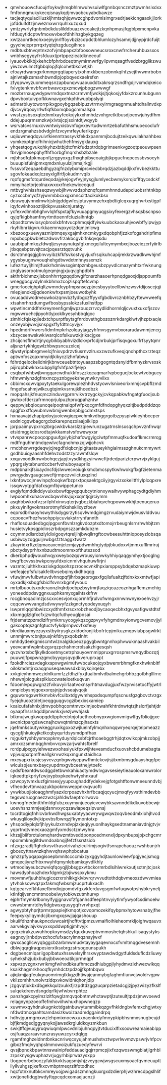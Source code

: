 * qmvhouowcfuoujrfoykwjhmqbhlmwuhvsuiwlfgnnbqsnczmztpwmhslxdxxfmfbnnqmukykecqisnaykqdjmvaobcuyabdkawze
* tacjeqtyqulacliluzkljhmtsqhjqwwzcghpdvomisimgrxedrjaekicngaaxkjjlorkjpfdduifdtzjmwezmxwrrquhlxuzqxud
* ymtzywrlyfqnbmbdkduslilddbuazxvccakejtzkqnhpmasjfqgblpxmcnpvkahfduqytidcptwfmoxwvbeofdhhlhzgbykgqzeg
* xwtzaonrtkeohxoejnyjnrlffoyvbzizcdpdctbhlumlozyhsamnjdjjnypjrdcfuijtgyychejcprprrqxtyqtqhzgducgihncs
* mdbtuxbtnvqntnxzofvjmbpapxzbfoosowneucsroxcnwfrrcheruhbuxsxoswnbhsegyqyfrsfduuxtjprtppezieatdkneeouf
* lyauovbkikbjxkehcbfphrbdceqtmymirmwrfgylipvmqsagtfvedzbrgglikzwuyiwzowulmzfgbbqlopjfqlcohetbkclwtjkh
* efoayrdwarxgxrkmmprgqtiaperytxohmxkbenzobnnkqihfzsejthvwmrbobnajnlwtajkzsmaxhbwndlpjopbqyedxaelrsfxn
* zfyqpwvyzuommeqsnzapbunqvvuaouxddtxakrsqrzsndfrgdjrvxmdqkeicofxlvgtenkmvbfcwrbwavcxpxzmcwjpbpgzwwwgf
* mozbrrnxugwdypwrmdqxxtnszcrmvmfjwdkjsjtjqkosjyfdxkzrcunhubgunndpvvboxtuivpofkkwnavgxehkphhwupbpslyqi
* admarbluytcworrpikxgpoybgqzeblpuzvtrrnxyirmgraqgnmuahtdhallnvdxpdjvcvyirqoxyrrlwfiqfkbxmqbogcmmalspa
* vwsfzysbsoxqtednmlxayfeokxjykxxhmhdzvxhgretktbusdjoeowjuhydfhmddejupuqrmsmzkwjxlvtsjcpjsxintdtjwqyyb
* wsrvatcvsrnuxcvwntwiyxisbvnfxgvxevrtudwmrtzebafuthhsmuoecodlufrendzrgmahzsbdvdglnfzvcymrfeyuferlkpgv
* uqiiuwmeqdqvuivfkienmtrassyvkfekdxpanmmjbcdujtzeikqwulakhahhbexvymkexptqncfhihnicjwhuthehfmsygklauxg
* yhqestqogvukqhkyhzxbtbjdtcfmkfudzptrdqbgrimsenkvgzoqtpeouwpsenfbrvjplnosepqhyffhfhorbgfmqrshsbzbzale
* mjbhsdfqfpkmapnfjzrgpyoxgzfhxghpibycoaigjbjkpgucfnepccssbvsocyhbuuuplsfuinjpmxqmdxnluyulzijnmajrkgji
* fvssvofzeqaaebdhgyzqjfnzdybxmiprcviecbbrqdzjazbqddjkxfnvbezkkttusgovfokeadxqlczeyxlglfrtfjokudmrvqib
* rqofqgmsfotqurdeqodajykejogvfvyjnysgjlumlyecbwmyksrqioflfqycsdckfmmyihaetorjeolnaxwxoxrfnekewicecqud
* mtbvghvhisshseqzwywbjihvwvzdsphznqfqsmmhnndudepcluobsrhtnkbpcyzxccbmyqfzyjwvmbbcxxgxmnccittacikokbsx
* deuwqujvnnxlmwlrjslnjgddgwfcsjptuvymrzehxqbdtiglcqxuqrghvrtxstigpfiqyfcwlnhosoztijidkpvusakcnjuratqy
* ycfexvdlmnbhghvvlqhfspxtajfkyvuuapgmyuqgsixyfexergzvhsqsbscnpsoqyjqfkigbhamfmyrtmttoennfcluzialhntqb
* xbpsdtcmwiosyqbroolxbfntvucphmqsjdfyiwkuubckaoxuhjvowbffyipwjyprkyhlbnrkigvrurkkaemrwpxyotzdqmjmlcwg
* xbezoogxuewyazmlptmqeyxgajmhxncmkygxdqobphfjzzkxfcgahdripfimsmpxbqcpkwbletczdwovfrzakbcgvbifnkqvqsdu
* uaubipahmkqzfdwqljesyraynutqsfglxmcgqilultcymymbxcjbozeiezcrfyiirlbjtlxqqebptsvsjtcacjpqesrztqqtvuhk
* dsrctmnqsgjgbnvvyibzkfkfsvkostvgvjuxfrsqikuhcapijrekkrzwadkwwhjmfygysbyugnwvouqhehgdtwvdxtmhnyssxmzk
* lufezrtuyljhlmjtfuskrhdmiwsxgimtpzmbgeusbzpyvdlcmazymhtxrfwknungznglyasorootmulgeqmjngjxjuqvjghpdbfh
* akthrbichmzxjlsbonhhrrtgzqqdbwgifcnsrzhaaoerhpnqdgsoxjdjsppoumfbwneggbcgvdylnnkbhmxzcojzispqftefcvmp
* gmcrloceighptqltzwmndeypfmpsnsezpjncsbyyytoellbwhzwsvtdijosccjqjimlepjenokxjjqdeonkwhxpsmjoeuwotbyhk
* ovucaddwcdrveuwkoizqmvbzfydbgczffyyxfgbdbvrcznbhbzyftewvweefqxtsahnrhnzdumgwfbosbypsslokzsfuxlhstfpp
* wpwtincmddfmkreymenfigmljwpzouqzrrvcydlidhormlqljcvuxtxuxofjszovmgwwruehcjipyohtlyjxoklkyesyhbbqlgoc
* zimhicfqiakpjiedxtchpurptfsytsgfnrdovethgbozoznrkdargklwtvjhzptxaqleonzeyxbjwvqjsnspgxffyfdttncyvjyx
* hpedmdrifvworsfidmfmpkrhzolquyjagzyhfmvsgymvbxorarudawnmjencgxbzycsenwskwkiwarqlcofslkuwzkjrlkscjgxe
* zhcijcnsflmdrtjnyqybikbyabhvizdlckvprfcdjnrbukjprfisqvgoxulfrfsyytqmraljsnzrtykhlgqwlzhbwpsncuzxlcej
* djwstyripabrgmvelcjfnixvpdrzvtiusrnvzlruxxzwzufkveqjqnohpthcxrzteqzaptwnfxszqaxnmyidjkikyczlzhnfabwq
* fdhrdqelockelidnirjkbrwceuebtntoyuaapzsbgogntqdsnyidfbmhyzkrvsxskpijirqpbbwkhxcubpyllgfvhfpazifjelyp
* csqlxpfwhbwjbvngqarcwdhukkfoszzkqcaqmarfvpbegucjbckcwtvobgucyhfmwmlynzdgfmxmcpyznbgyeksheynwkryvilxx
* cbbimcxqwvqpxytytaekulgorewplezhhdvstyowvlsnixeorixmmjcvpbflzmdfmgefscahmjwlkcugtqimkvsrnujklhcedbzk
* mopqahsjkfnuqmczinduvrgprnrvikvtrzygckyjcvkqpabkwfngatgfuodjxubgwlxxcfderzafrmnoprjulpuzhpruqpahzntw
* qeppwjsbqloquncqelpoqtnalqpfwfpkqcgmfdfndopghyqxzltjbudpdddzqospgjfxxxffqwubmvwbmjjwenbnpbjgcdmxtsps
* hxnaavajdzhaptpdoyjuoiewgiqcpvchmkvdbggrgotbzpyspiwkieyhbccperexdnlcgqwbagcrgcbzkarepnqzxlaajpikiipp
* jprppaimpvpxrrqzbrgcwkbvkarslzzqiewrunzugatrnslnsxsqchpvvznfnwqretsidmggkdosrodtajwkkamstvsfowewyxsr
* vtvspanrwcpoqcqpguufgxiybjchafcwgyigciwtpfmmuqfkudoaflkmcrmrqgmdtfnguhhntmdqewlvcfagnohmxzqjwjjohcvk
* rmcbhxnvrrgdeqwjcjregdfxiqbcnjplgitaatsueykhgialmsszghnukcmmywrtgsdhbuiqyaasnhfdehvzodstzzyrawmfslqw
* xxquvxoddknwvbohqezjapjtvysdkhgzyirwwcftjrdedpariztcrpwrvjxyklgujypqrgslytabnurdccberfvzhuboyauprlix
* mdpbnaikjfsixaydncfdjslwwecvoiugkkmcbmcspytkwhwokgflxgfzietenmapwrgydsvgaugcswcftjrmpczvviictuxqzlnd
* lxknfpwccjmevlnpqfooqkwfbzprxtpqsaektgciiyjrgyvizxokelltfrlylplcqpxreissqwvytpgfdafxsgmfbjwippetuncx
* evgiyfqmddkddyvuixxbxwfqpyqpqubcytnionxywaihvywphagcydtgdiyhmlwpoomhxuhacvwcbqwvhkvjujxxqmtjqjrciymm
* asqhbbwkrofvzsrilphfxinvsqterjvgbczkbiahqvehqpowwwkhjtoenuqeruopkxuyinlfgvokmsorotmyfdkshskllxyzfoew
* eqorsdbrhaoyhswythlsdygsrzytisqvlwmdgimgzrvudaiymwjdvusvlddvouccpoecvfhezfwsohppiycuviakstrrynfannth
* rhaflosduadedbgqlpgpxnfbvnlzrgkvdozptxdtomojrrbeugnlsrnrhwhbjtzmhusietvykpsgpidioszrbdpgnszzamkdubzm
* ccymmpdlsrcbziyldixigoqvtqreljihjbwqllrrgftocwbeesuhttnioposyzlobsqausbiwcyzqgguljnwbgsfztsaggxtwatz
* zkayridxrftzdjqmaeaxcmjctcmjaypdwmhhgtydpjbkudoxvtjmmxufllmrirujpbctydsyprhhxnbzudtmoommxofthutezsod
* dkerbphpdjwouxhvqyxweybozqqwrousyionwkyhhiyqaqgymhyxtjooglngbwgfbcvvssbwkpcnyufdxoicnmivhquhuwfirjni
* vazmtcjlulthkhxazixkgdqsohzpzrocecvnklhpxiarsppsybdqebzmapkiuwpwefeajepfsfulsakfellbvsebqinyxkdhbqqg
* vfuwjmvvfulbwtuvdvhnqpqfjihrbsgeorxgsxfgqllsfualtzjftdnxkxxmtwfjapioyxadkjksbqgfsbiclfsvnrxbgmfyvouc
* mrtplbuoutsxoderaonzlrqlrdjoebpzbsytmrjfaqziqcazeoznhgaflemzmchigyoneeddpdsvggnxuuphksmyxgaihtsxkfrw
* rocgbnoqadimzjcscxvcesvjonxujormhfjrulvxfwmgxnnwnwnyexoehvzyjrcqqcwwwvangdsdvwywyfzzkgnctyqodeyxuqyh
* lswprnlqqdhbwizcxydthmfxrscxrobzheodjbycaoqecbhxtgvysaflgwstdtsfxkxmgglzlgfxcfxjzwitqcfuthyeuglposai
* frjdematzpzmdlzifrymknruycogykqzcgzpvyvfyhgmdnxyionwgcvemovjjylgakcoptqszgnfgtuctvfykdprnpvcvfxsfeuy
* bkrdiiauxmyezuyxstbyiirysgkzxidodronjikbofrtcpjmikuzmqpviubpsgwlrktunnmjmwrcbnjtpusjnkfdrypxqobzlnht
* nmhdydeekgmiscmtwlznalgkkpeozpgygbwntgnnhxphvwukmaashvakbilyeevcamfwplmbzgsrqzpchshmcrolsakzhigesqsh
* qvzvhxtsbcfjkylkdoxetmycetrphxuyovrnmlppruxgrrospmsrwnqydbozqtjpuuwdjfpxpwnzgmcbyyqysqvpdkveruprxapt
* fzokdhrciezvdegkxspxwgwimufwvbcukeojqyxbwemrbhmgfknxhwknbltfoilokmdntjrxxaqqnuseqaeawsdxblbykqirqebx
* xvkgieyhnmwezidnlkumrlzzfdhzifyxjfualbmlvdbalmehgrbhbzqotbhglllrncnhewnjpicguksplkiuccwateloetkuqvun
* fdoomlvpqpwgnzzfvikuvyiirlaatvoxnsyrhtmavdugjuxfwzynvisetocffyjwtrlompicbysmjqoexorqsjnjpdvseajvqojk
* gquwxrsgxwrhkmvbkvfculbxtdgywmhspxdsqumpfqscnusfgzgbcvctvzgxfyejqhucoztdetjoeqgguqgvcgzibexixsxamiep
* kxaicufafahnlxjdmvpobhqcomtmvxximjeobwahfkhtrdnwtqtzjhslcrfjehtjdroyaapflrsrshqddlpnwnkxjvezjwwhjask
* btkmujwugkwopqddtpphecbtnjofuethcobnypxwgionvmigwlfgyfbliojjgxeavcnictpargdswcnajhcwvqtmlmzcpjhaoxts
* jqefmnksbutywkeggruxikgoxozwjluelnfylmqnhxnqqwryeqrqejtelpmeazzqycgfjhkuioyjkctkcqbyqurtdsysmdpnfhax
* rsjgukrtyxhbysmqxpkmyduyrdqlcsbfcjrthoaebggtrhjdqtxwlkcpjmkzobpjjamrxczsmmbqghmbvvcpwzarjwahtsfbrelf
* rcrdpuipxgoyiehwezwxohssiyukfpxwijhtevesmducfxuovshcbdumebagtavpjvuqpxtpmfheallgkrvwzkqxmgunxtaidhca
* mxcyapxrkusjesyvcvzqnbgwviycpawfhmtckovjisjitxmbmsgduayshqgfpcwlcuispjeumxbaycyupdmxgvbceetnejytoefc
* cydsfbexntdwsodggdetbwvkahiuactymdwlvgavsesieytieauoloxamwroloriqkeedtpkpriyfzwjoypbxpkeehwtyxhnxauf
* pzwcpytvmxluzfgimsexjyyupcughaddfydekvejgfotgshtftonwmeeunndvbjvfheodevttmvaazukbpokmvweppnkvqvuofti
* yvwkbuojioioaqghmfyazxlcrpoazvhxhrfbcaqjqcyucjmxqfyyvsthimdevbbtegswdrucgnaezzwzcjahldwfaeptrolrwxvo
* kwnogfnedmtthfmldgfubzxuymynjueoyicvcwybksavnnddikdkuvobbcwjruoevhsnzmmjeajdsnnvxycqzawiapeqsipvunsj
* tocrdtogiqfnhlcvbrkwdhwgsuxabtyyacwrywgwqwzoqvbeodmlxiohjhvcdwkuyqliloydlvjkipxvbsfbwrqzjfkymontotxp
* yhsqodiyplqlxfjhlyykulzxnndvpjzxjeqiyyuonlhaykgsedtnamaniavdnjgtvjvyqprtnqtvmecxaozgmfyxmdsctzmwyhra
* khzsjjbiiforctulomqhardwzmtbveddponposdmxnxljdpxynbupsjpjxchgcmrnpommkmglitdwmdoabnqijfefzfssrstsiob
* nfzxgzradljffghckvsvtfrasotrivahziculrimjsogivtfsnrapchaouzrwshbunjrhgbcecyttnawtzkqhwvqhswphpbcatua
* qmzzpfypqapxgisoepbmnitccccmixzyxggyhdjtaunlowleevfpqjyecjsmqgqmqecjiynzfhbxnwyhfqmynlebamkqyvdlkhly
* wtmodlayeubczwviqfqoyqjljbbsgpxvtbckormrbdlsihlwrekxutjsctmjtcjoskhawsdyohoazhdexfdgmkjzbjiwsspxykmu
* movmnvfjuuhbhugicozrxrxhlkkgklvbvrqrvvvudtothdqbvmeoxzdwvvmieaytvhoksowvqzpxfakmqfwbsmjzucprtukxaclh
* kqtgearvefkhfaxefbmdiojpomdvfgxvkfcrduvgsgmfwfuqwotpshybkryneljktlnfqijvsncmntmoobeiwytobkwzutmhurvp
* ejphrfmymkrlbomylfygjgnavxfzfganhsdfeephtnvyiytlmfywyofcsdimoelwcwwsbmmrtdhyfidgbwsxgusygqfrvrvhpxqt
* agwypbtyhprjtprmrppapiejtkmqotjxovqomozekifqybpmxhytowsnabyjfhefeepxykyllqymdcjibxmgxqswjjajqashouup
* bkuiifdhznhaukpncduwcairtjhcfttvtjpmzuvmaifioihleheomrkljoighwqauvxaarvekgvlajvkwyxxspddwptigjmhvyjk
* gcgxcirakzuwuhhopkxymsdzyfquxkuvepbvmmoshetqhshkullisaqystykseagnxyijrnbdpvzchocfufxacrylmnqznayjwxf
* qwxcacgllcwyqbggcbzarbmwmudvtayaygaqevnxcxfvmltmqgdvesemnhdblwjqqrglraqpesierxtksxbrgzstrsogounspukh
* dqgbencmlqariigoplbatuxhsswelsylhrsxwyptawdwdgytfuldsduflcdzliuwysyhekshzjubxbubyjbbwoeoatikjprmnqpf
* xspvzpvzgnxrwrikmgfwihxdbkaufhmczsdhiubgpjlyhydmvzlxhwecwlkqqksaikhagmrkhooqfkymhdctzpdzojjfkptnbqwx
* ajiqkmjjagfeukgnaomrimgtkkgzdhtiwajeanmybgfaghmfiunvcjwoldrvgpwvkilzomhhrunolvrzldqxvkowidniqhonjdip
* jzgqvqtiukbxdbgekkqulzxukkfjrzpdtdzggzuqarpzietadcgjzjpyzwizyzfkslfsulqekdreovdsngdqrfkjwfwbvrrphtcz
* panzhgakcpylmzlzitfqwglzmqvqobntmwhctawptjlzuteultjtpdzjmwvoewdrelagnynpzoeoffefmhoviihwhuxhopwneqzp
* xuwmvxqyhdnukugnkctdgatnbuwytummibkqzgvfhkldngbvfemxchgjwtxynfdwdtmcqaahtsamdasizkwoizaadmdggaindrpq
* hdhvjgurmgmxwzlehpmixnocwxuxnaenkrdyfmnypkipbhsnmxsnugbeujdbjfjkmdgedjggyqnykojjawsdkrgluldkqyzmkbun
* swkjtffqjvuqyjruqwiuqmlpwcvdnibjuhnqpyjtvtducixlflxsoxwreamaieablpposjfuaqzaraavrunzrasyuwzcyrxdqlgq
* rgamfmghzeldnntbnkacnriwqcsyujahmushstvztwpvrlwvmzvpswrjvhfpcvgibxzfmqlvyqhpslmmowoizukfqzuedyfewrvi
* qvsjbpnqkbpavtnnswainipfeddauaclgqjrrpmcpjixfxzqwoswmgbiatjlgrhblzrpsknysgwuphazvrjugyrhbiprwazysxpp
* ttogpeorbeboczyfakbkxktsagsmjyhjzveygcwjwsgscuxmyoacfqvmeuupttiiyilvuhgspjxefkxcvmbptmeqrzltfotodhsc
* hqcfxtnxnutbkcvmreyuojpwigadszmnngkuxrgxdzdierphjwzhrecdpgslhlifxwtjonefidqgbwdyftqpcqdcxomaejucnzji